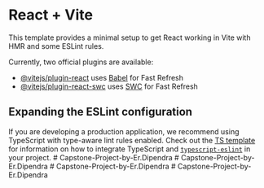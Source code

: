 # React + Vite

This template provides a minimal setup to get React working in Vite with HMR and some ESLint rules.

Currently, two official plugins are available:

- [@vitejs/plugin-react](https://github.com/vitejs/vite-plugin-react/blob/main/packages/plugin-react) uses [Babel](https://babeljs.io/) for Fast Refresh
- [@vitejs/plugin-react-swc](https://github.com/vitejs/vite-plugin-react/blob/main/packages/plugin-react-swc) uses [SWC](https://swc.rs/) for Fast Refresh

## Expanding the ESLint configuration

If you are developing a production application, we recommend using TypeScript with type-aware lint rules enabled. Check out the [TS template](https://github.com/vitejs/vite/tree/main/packages/create-vite/template-react-ts) for information on how to integrate TypeScript and [`typescript-eslint`](https://typescript-eslint.io) in your project.
#   C a p s t o n e - P r o j e c t - b y - E r . D i p e n d r a  
 #   C a p s t o n e - P r o j e c t - b y - E r . D i p e n d r a  
 #   C a p s t o n e - P r o j e c t - b y - E r . D i p e n d r a  
 #   C a p s t o n e - P r o j e c t - b y - E r . D i p e n d r a  
 